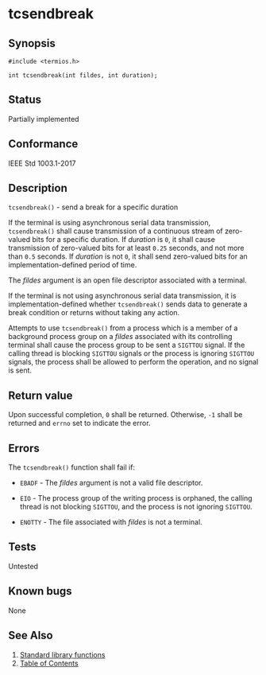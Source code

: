 # tcsendbreak

## Synopsis

`#include <termios.h>`

`int tcsendbreak(int fildes, int duration);`

## Status

Partially implemented

## Conformance

IEEE Std 1003.1-2017

## Description

`tcsendbreak()` - send a break for a specific duration

If the terminal is using asynchronous serial data transmission, `tcsendbreak()` shall cause transmission of a continuous
stream of zero-valued bits for a specific duration. If _duration_ is `0`, it shall cause transmission of zero-valued
bits for at least `0.25` seconds, and not more than `0.5` seconds. If _duration_ is not `0`, it shall send zero-valued
bits for an implementation-defined period of time.

The _fildes_ argument is an open file descriptor associated with a terminal.

If the terminal is not using asynchronous serial data transmission, it is implementation-defined whether `tcsendbreak()`
sends data to generate a break condition or returns without taking any action.

Attempts to use `tcsendbreak()` from a process which is a member of a background process group on a _fildes_ associated
with its controlling terminal shall cause the process group to be sent a `SIGTTOU` signal. If the calling thread is
blocking `SIGTTOU` signals or the process is ignoring `SIGTTOU` signals, the process shall be allowed to perform the
operation, and no signal is sent.

## Return value

Upon successful completion, `0` shall be returned. Otherwise, `-1` shall be returned and `errno` set to indicate the
error.

## Errors

The `tcsendbreak()` function shall fail if:

* `EBADF` - The _fildes_ argument is not a valid file descriptor.

* `EIO` - The process group of the writing process is orphaned, the calling thread is not blocking `SIGTTOU`, and the
process is not ignoring `SIGTTOU`.

* `ENOTTY` - The file associated with _fildes_ is not a terminal.

## Tests

Untested

## Known bugs

None

## See Also

1. [Standard library functions](../README.md)
2. [Table of Contents](../../../README.md)
